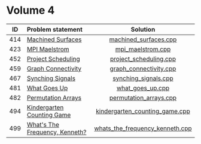 # Volume 4

| ID  |         Problem statement          |              Solution               |
|:---:|:-----------------------------------|:-----------------------------------:|
| 414 | [Machined Surfaces][]              | [machined_surfaces.cpp][]           |
| 423 | [MPI Maelstrom][]                  | [mpi_maelstrom.cpp][]               |
| 452 | [Project Scheduling][]             | [project_scheduling.cpp][]          |
| 459 | [Graph Connectivity][]             | [graph_connectivity.cpp][]          |
| 467 | [Synching Signals][]               | [synching_signals.cpp][]            |
| 481 | [What Goes Up][]                   | [what_goes_up.cpp][]                |
| 482 | [Permutation Arrays][]             | [permutation_arrays.cpp][]          |
| 494 | [Kindergarten Counting Game][]     | [kindergarten_counting_game.cpp][]  |
| 499 | [What's The Frequency, Kenneth?][] | [whats_the_frequency_kenneth.cpp][] |

[Machined Surfaces]:              http://uva.onlinejudge.org/index.php?option=com_onlinejudge&Itemid=8&category=6&page=show_problem&problem=355
[MPI Maelstrom]:                  http://uva.onlinejudge.org/index.php?option=com_onlinejudge&Itemid=8&category=6&page=show_problem&problem=364
[Project Scheduling]:             http://uva.onlinejudge.org/index.php?option=com_onlinejudge&Itemid=8&category=6&page=show_problem&problem=393
[Graph Connectivity]:             http://uva.onlinejudge.org/index.php?option=com_onlinejudge&Itemid=8&category=6&page=show_problem&problem=400
[Synching Signals]:               http://uva.onlinejudge.org/index.php?option=com_onlinejudge&Itemid=8&category=6&page=show_problem&problem=408
[What Goes Up]:                   http://uva.onlinejudge.org/index.php?option=com_onlinejudge&Itemid=8&category=6&page=show_problem&problem=422
[Permutation Arrays]:             http://uva.onlinejudge.org/index.php?option=com_onlinejudge&Itemid=8&category=6&page=show_problem&problem=423
[Kindergarten Counting Game]:     http://uva.onlinejudge.org/index.php?option=com_onlinejudge&Itemid=8&category=6&page=show_problem&problem=435
[What's The Frequency, Kenneth?]: http://uva.onlinejudge.org/index.php?option=com_onlinejudge&Itemid=8&category=6&page=show_problem&problem=440

[machined_surfaces.cpp]:           machined_surfaces.cpp
[mpi_maelstrom.cpp]:               mpi_maelstrom.cpp
[project_scheduling.cpp]:          project_scheduling.cpp
[graph_connectivity.cpp]:          graph_connectivity.cpp
[synching_signals.cpp]:            synching_signals.cpp
[what_goes_up.cpp]:                what_goes_up.cpp
[permutation_arrays.cpp]:          permutation_arrays.cpp
[kindergarten_counting_game.cpp]:  kindergarten_counting_game.cpp
[whats_the_frequency_kenneth.cpp]: whats_the_frequency_kenneth.cpp
